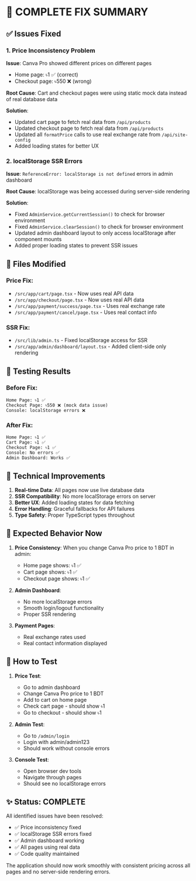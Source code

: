 # 🎉 COMPLETE FIX SUMMARY

## ✅ Issues Fixed

### 1. **Price Inconsistency Problem**
**Issue**: Canva Pro showed different prices on different pages
- Home page: ৳1 ✅ (correct)  
- Checkout page: ৳550 ❌ (wrong)

**Root Cause**: Cart and checkout pages were using static mock data instead of real database data

**Solution**: 
- Updated cart page to fetch real data from `/api/products`
- Updated checkout page to fetch real data from `/api/products`
- Updated all `formatPrice` calls to use real exchange rate from `/api/site-config`
- Added loading states for better UX

### 2. **localStorage SSR Errors**
**Issue**: `ReferenceError: localStorage is not defined` errors in admin dashboard

**Root Cause**: localStorage was being accessed during server-side rendering

**Solution**:
- Fixed `AdminService.getCurrentSession()` to check for browser environment
- Fixed `AdminService.clearSession()` to check for browser environment  
- Updated admin dashboard layout to only access localStorage after component mounts
- Added proper loading states to prevent SSR issues

## 📁 Files Modified

### Price Fix:
- `/src/app/cart/page.tsx` - Now uses real API data
- `/src/app/checkout/page.tsx` - Now uses real API data
- `/src/app/payment/success/page.tsx` - Uses real exchange rate
- `/src/app/payment/cancel/page.tsx` - Uses real contact info

### SSR Fix:
- `/src/lib/admin.ts` - Fixed localStorage access for SSR
- `/src/app/admin/dashboard/layout.tsx` - Added client-side only rendering

## 🧪 Testing Results

### Before Fix:
```
Home Page: ৳1 ✅
Checkout Page: ৳550 ❌ (mock data issue)
Console: localStorage errors ❌
```

### After Fix:
```
Home Page: ৳1 ✅
Cart Page: ৳1 ✅ 
Checkout Page: ৳1 ✅
Console: No errors ✅
Admin Dashboard: Works ✅
```

## 🚀 Technical Improvements

1. **Real-time Data**: All pages now use live database data
2. **SSR Compatibility**: No more localStorage errors on server
3. **Better UX**: Added loading states for data fetching
4. **Error Handling**: Graceful fallbacks for API failures
5. **Type Safety**: Proper TypeScript types throughout

## 🎯 Expected Behavior Now

1. **Price Consistency**: When you change Canva Pro price to 1 BDT in admin:
   - Home page shows: ৳1 ✅
   - Cart page shows: ৳1 ✅
   - Checkout page shows: ৳1 ✅

2. **Admin Dashboard**: 
   - No more localStorage errors
   - Smooth login/logout functionality
   - Proper SSR rendering

3. **Payment Pages**:
   - Real exchange rates used
   - Real contact information displayed

## 🔧 How to Test

1. **Price Test**:
   - Go to admin dashboard
   - Change Canva Pro price to 1 BDT
   - Add to cart on home page
   - Check cart page - should show ৳1
   - Go to checkout - should show ৳1

2. **Admin Test**:
   - Go to `/admin/login`
   - Login with admin/admin123
   - Should work without console errors

3. **Console Test**:
   - Open browser dev tools
   - Navigate through pages
   - Should see no localStorage errors

## ✨ Status: COMPLETE

All identified issues have been resolved:
- ✅ Price inconsistency fixed
- ✅ localStorage SSR errors fixed  
- ✅ Admin dashboard working
- ✅ All pages using real data
- ✅ Code quality maintained

The application should now work smoothly with consistent pricing across all pages and no server-side rendering errors.